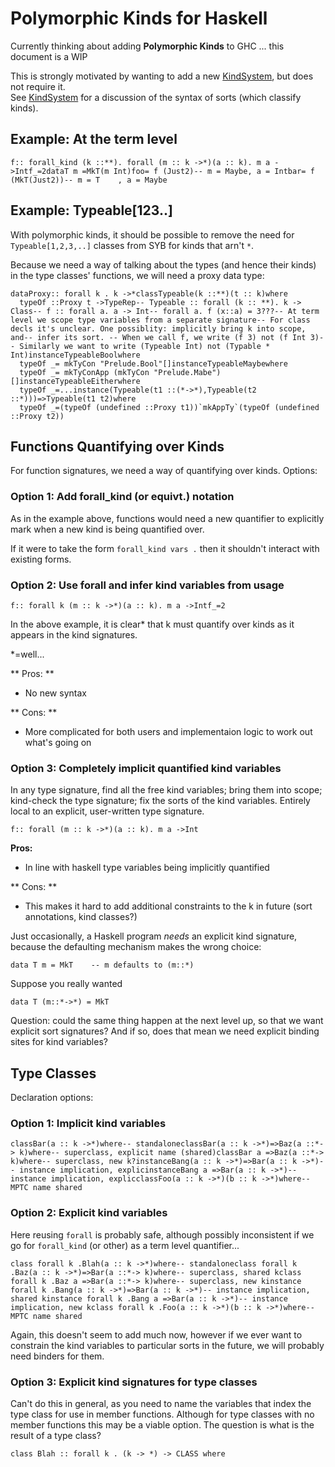# Polymorphic Kinds for Haskell


Currently thinking about adding **Polymorphic Kinds** to GHC ... this document is a WIP


This is strongly motivated by wanting to add a new [KindSystem](kind-system), but does not require it.  
See [KindSystem](kind-system) for a discussion of the syntax of sorts (which classify kinds).

## Example: At the term level

```
f:: forall_kind (k ::**). forall (m :: k ->*)(a :: k). m a ->Intf_=2dataT m =MkT(m Int)foo= f (Just2)-- m = Maybe, a = Intbar= f (MkT(Just2))-- m = T    , a = Maybe
```

## Example: Typeable\[123..\]


With polymorphic kinds, it should be possible to remove the need for
`Typeable[1,2,3,..]` classes from SYB for kinds that arn't `*`.


Because we need a way of talking about the types (and hence their kinds) in the
type classes' functions, we will need a proxy data type:

```
dataProxy:: forall k . k ->*classTypeable(k ::**)(t :: k)where
  typeOf ::Proxy t ->TypeRep-- Typeable :: forall (k :: **). k -> Class-- f :: forall a. a -> Int-- forall a. f (x::a) = 3???-- At term level we scope type variables from a separate signature-- For class decls it's unclear. One possiblity: implicitly bring k into scope, and-- infer its sort. -- When we call f, we write (f 3) not (f Int 3)-- Similarly we want to write (Typeable Int) not (Typable * Int)instanceTypeableBoolwhere
  typeOf _= mkTyCon "Prelude.Bool"[]instanceTypeableMaybewhere
  typeOf _= mkTyConApp (mkTyCon "Prelude.Mabe")[]instanceTypeableEitherwhere
  typeOf _=...instance(Typeable(t1 ::(*->*),Typeable(t2 ::*)))=>Typeable(t1 t2)where
  typeOf _=(typeOf (undefined ::Proxy t1))`mkAppTy`(typeOf (undefined ::Proxy t2))
```

## Functions Quantifying over Kinds


For function signatures, we need a way of quantifying over kinds.  Options:

### Option 1: Add forall_kind (or equivt.) notation


As in the example above, functions would need a new quantifier to explicitly
mark when a new kind is being quantified over.  


If it were to take the form  `forall_kind vars .` then it shouldn't interact
with existing forms.

### Option 2: Use forall and infer kind variables from usage

```
f:: forall k (m :: k ->*)(a :: k). m a ->Intf_=2
```


In the above example, it is clear\* that k must quantify over kinds as it appears
in the kind signatures.


\*=well...

** Pros: **

- No new syntax

** Cons: **

- More complicated for both users and implementaion logic to work out what's going on

### Option 3: Completely implicit quantified kind variables


In any type signature, find all the free kind variables; bring them into scope; kind-check the type signature; fix the sorts of the kind variables. Entirely local to an explicit, user-written type signature.

```
f:: forall (m :: k ->*)(a :: k). m a ->Int
```

**Pros:**

- In line with haskell type variables being implicitly quantified

** Cons: **

- This makes it hard to add additional constraints to the k in future (sort annotations, kind classes?)


Just occasionally, a Haskell program *needs* an explicit kind signature, because the defaulting mechanism makes the wrong choice:

```wiki
data T m = MkT    -- m defaults to (m::*)
```


Suppose you really wanted

```wiki
data T (m::*->*) = MkT
```


Question: could the same thing happen at the next level up, so that we want explicit sort signatures?  And if so, does that mean we need explicit binding sites for kind variables? 

## Type Classes


Declaration options:

### Option 1: Implicit kind variables

```
classBar(a :: k ->*)where-- standaloneclassBar(a :: k ->*)=>Baz(a ::*-> k)where-- superclass, explicit name (shared)classBar a =>Baz(a ::*-> k)where-- superclass, new k?instanceBang(a :: k ->*)=>Bar(a :: k ->*)-- instance implication, explicinstanceBang a =>Bar(a :: k ->*)-- instance implication, explicclassFoo(a :: k ->*)(b :: k ->*)where-- MPTC name shared
```

### Option 2: Explicit kind variables


Here reusing `forall` is probably safe, although possibly inconsistent if we go for `forall_kind` (or other) as a term level quantifier...

```
class forall k .Blah(a :: k ->*)where-- standaloneclass forall k .Baz(a :: k ->*)=>Bar(a ::*-> k)where-- superclass, shared kclass forall k .Baz a =>Bar(a ::*-> k)where-- superclass, new kinstance forall k .Bang(a :: k ->*)=>Bar(a :: k ->*)-- instance implication, shared kinstance forall k .Bang a =>Bar(a :: k ->*)-- instance implication, new kclass forall k .Foo(a :: k ->*)(b :: k ->*)where-- MPTC name shared
```


Again, this doesn't seem to add much now, however if we ever want to constrain the kind variables to particular sorts in the future, we will probably need binders for them.

### Option 3: Explicit kind signatures for type classes


Can't do this in general, as you need to name the variables that index the type class for use in member functions.  Although for type classes with no member functions this may be a viable option.  The question is what is the result of a type class?

```wiki
class Blah :: forall k . (k -> *) -> CLASS where
```